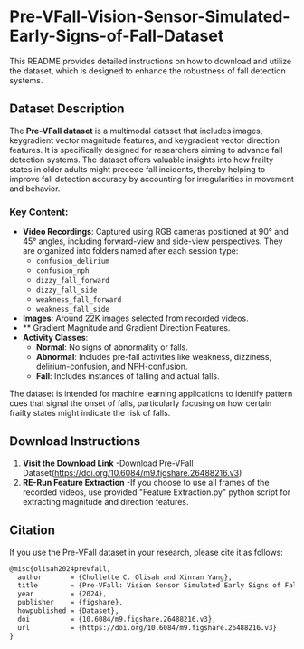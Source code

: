 # Pre-VFall-Vision-Sensor-Simulated-Early-Signs-of-Fall-Dataset
This README provides detailed instructions on how to download and utilize the dataset, which is designed to enhance the robustness of fall detection systems.

## Dataset Description

The **Pre-VFall dataset** is a multimodal dataset that includes images, keygradient vector magnitude features, and keygradient vector direction features. It is specifically designed for researchers aiming to advance fall detection systems. The dataset offers valuable insights into how frailty states in older adults might precede fall incidents, thereby helping to improve fall detection accuracy by accounting for irregularities in movement and behavior.

### Key Content:
- **Video Recordings**: Captured using RGB cameras positioned at 90° and 45° angles, including forward-view and side-view perspectives. They are organized into folders named after each session type:
  - `confusion_delirium`
  - `confusion_nph`
  - `dizzy_fall_forward`
  - `dizzy_fall_side`
  - `weakness_fall_forward`
  - `weakness_fall_side`
- **Images**: Around 22K images selected from recorded videos.
- ** Gradient Magnitude and Gradient Direction Features.
- **Activity Classes**:
  - **Normal**: No signs of abnormality or falls.
  - **Abnormal**: Includes pre-fall activities like weakness, dizziness, delirium-confusion, and NPH-confusion.
  - **Fall**: Includes instances of falling and actual falls.

The dataset is intended for machine learning applications to identify pattern cues that signal the onset of falls, particularly focusing on how certain frailty states might indicate the risk of falls.

## Download Instructions

1. **Visit the Download Link**
   -Download Pre-VFall Dataset(https://doi.org/10.6084/m9.figshare.26488216.v3)
2. **RE-Run Feature Extraction**
   -If you choose to use all frames of the recorded videos, use provided "Feature Extraction.py" python script for extracting magnitude and direction features.


## Citation

If you use the Pre-VFall dataset in your research, please cite it as follows:

```markdown
@misc{olisah2024prevfall,
  author       = {Chollette C. Olisah and Xinran Yang},
  title        = {Pre-VFall: Vision Sensor Simulated Early Signs of Fall Dataset},
  year         = {2024},
  publisher    = {figshare},
  howpublished = {Dataset},
  doi          = {10.6084/m9.figshare.26488216.v3},
  url          = {https://doi.org/10.6084/m9.figshare.26488216.v3}
}
```

